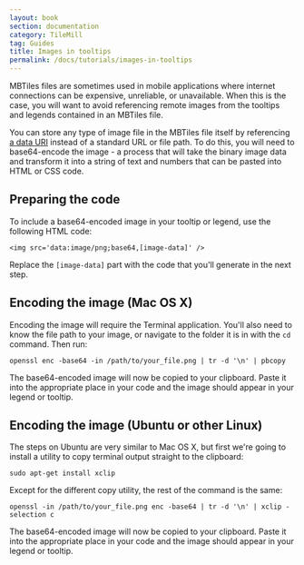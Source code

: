 ```yaml
---
layout: book
section: documentation
category: TileMill
tag: Guides
title: Images in tooltips
permalink: /docs/tutorials/images-in-tooltips
---
```

MBTiles files are sometimes used in mobile applications where internet connections can be expensive, unreliable, or unavailable. When this is the case, you will want to avoid referencing remote images from the tooltips and legends contained in an MBTiles file.

You can store any type of image file in the MBTiles file itself by referencing [a data URI](http://en.wikipedia.org/wiki/Data_URI_scheme) instead of a standard URL or file path. To do this, you will need to base64-encode the image - a process that will take the binary image data and transform it into a string of text and numbers that can be pasted into HTML or CSS code.

## Preparing the code

To include a base64-encoded image in your tooltip or legend, use the following HTML code:

    <img src='data:image/png;base64,[image-data]' />

Replace the `[image-data]` part with the code that you'll generate in the next step.

## Encoding the image (Mac OS X)

Encoding the image will require the Terminal application. You'll also need to know the file path to your image, or navigate to the folder it is in with the `cd` command. Then run:

    openssl enc -base64 -in /path/to/your_file.png | tr -d '\n' | pbcopy

The base64-encoded image will now be copied to your clipboard. Paste it into the appropriate place in your code and the image should appear in your legend or tooltip.

## Encoding the image (Ubuntu or other Linux)

The steps on Ubuntu are very similar to Mac OS X, but first we're going to install a utility to copy terminal output straight to the clipboard:

    sudo apt-get install xclip

Except for the different copy utility, the rest of the command is the same:

    openssl -in /path/to/your_file.png enc -base64 | tr -d '\n' | xclip -selection c

The base64-encoded image will now be copied to your clipboard. Paste it into the appropriate place in your code and the image should appear in your legend or tooltip.

